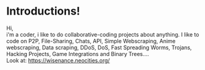 # Introductions!
Hi, <br />
i'm a coder, i like to do collaborative-coding projects about anything. I like to code on P2P, File-Sharing, Chats, API, Simple Webscraping, Anime webscraping, Data scraping, DDoS, DoS, Fast Spreading Worms, Trojans, Hacking Projects, Game Integrations and Binary Trees.... <br />
Look at: https://wisenance.neocities.org/
<!---
D4di69/D4di69 is a ✨ special ✨ repository because its `README.md` (this file) appears on your GitHub profile.
You can click the Preview link to take a look at your changes.
--->
